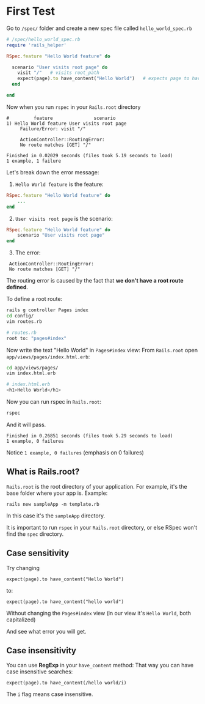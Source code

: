 # First Test
Go to `/spec/` folder and create a new spec file called `hello_world_spec.rb`

~~~ruby
# /spec/hello_world_spec.rb
require 'rails_helper'

RSpec.feature "Hello World feature" do

  scenario "User visits root page" do
    visit "/"   # visits root_path
    expect(page).to have_content("Hello World")   # expects page to have text "Hello World" (case sensitive)
  end

end
~~~

Now when you run `rspec` in your `Rails.root` directory
~~~
#         feature               scenario
1) Hello World feature User visits root page
	 Failure/Error: visit "/"

	 ActionController::RoutingError:
	 No route matches [GET] "/"

Finished in 0.02029 seconds (files took 5.19 seconds to load)
1 example, 1 failure
~~~

Let's break down the error message:
1) `Hello World feature` is the feature:

~~~ruby
RSpec.feature "Hello World feature" do
	...
end
~~~

2) `User visits root page` is the scenario:
~~~ruby
RSpec.feature "Hello World feature" do
	scenario "User visits root page"
end
~~~

3) The error:
~~~
 ActionController::RoutingError:
 No route matches [GET] "/"
~~~
The routing error is caused by the fact that **we don't have a root route defined**.

To define a root route:
~~~bash
rails g controller Pages index
cd config/
vim routes.rb

# routes.rb
root to: "pages#index"
~~~

Now write the text "Hello World" in `Pages#index` view:
From `Rails.root` open `app/views/pages/index.html.erb`:
~~~bash
cd app/views/pages/
vim index.html.erb

# index.html.erb
<h1>Hello World</h1>
~~~

Now you can run rspec in `Rails.root`:
~~~bash
rspec
~~~
And it will pass.

~~~
Finished in 0.26851 seconds (files took 5.29 seconds to load)
1 example, 0 failures
~~~
Notice `1 example, 0 failures` (emphasis on 0 failures)

## What is Rails.root?
`Rails.root` is the root directory of your application. For example, it's the base folder where your app is.
Example:
~~~
rails new sampleApp -m template.rb
~~~
In this case it's the `sampleApp` directory.

It is important to run `rspec` in your `Rails.root` directory, or else RSpec won't find the `spec` directory.

## Case sensitivity
Try changing
~~~
expect(page).to have_content("Hello World")
~~~
to:
~~~
expect(page).to have_content("hello world")
~~~
Without changing the `Pages#index` view (in our view it's `Hello World`, both capitalized)

And see what error you will get.

## Case insensitivity
You can use **RegExp** in your `have_content` method:
That way you can have case insensitive searches:
~~~
expect(page).to have_content(/hello world/i)
~~~

The `i` flag means case insensitive.
